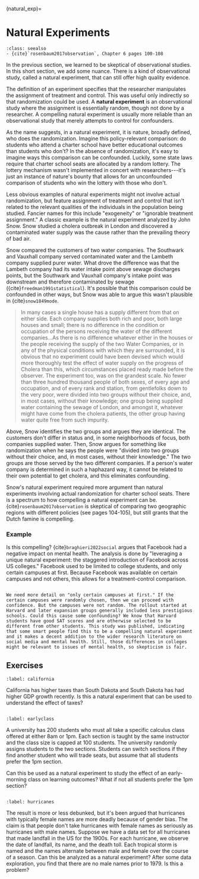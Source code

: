 (natural_exp)=
# Natural Experiments

```{admonition} Important Readings
:class: seealso
- {cite}`rosenbaum2017observation`, Chapter 6 pages 100-108
```

In the previous section, we learned to be skeptical of observational studies. In this short section, we add some nuance. There is a kind of observational study, called a natural experiment, that can still offer high quality evidence. 

The definition of an experiment specifies that the researcher manipulates the assignment of treatment and control. This was useful only indirectly so that randomization could be used. A **natural experiment** is an observational study where the assignment is essentially random, though not done by a researcher. A compelling natural experiment is usually more reliable than an observational study that merely attempts to control for confounders. 

As the name suggests, in a natural experiment, it is nature, broadly defined, who does the randomization. Imagine this policy-relevant comparison: do students who attend a charter school have better educational outcomes than students who don't? In the absence of randomization, it's easy to imagine ways this comparison can be confounded. Luckily, some state laws require that charter school seats are allocated by a random lottery. The lottery mechanism wasn't implemented in concert with researchers---it's just an instance of nature's bounty that allows for an unconfounded comparison of students who win the lottery with those who don't. 

Less obvious examples of natural experiments might not involve actual randomization, but feature assignment of treatment and control that isn't related to the relevant qualities of the individuals in the population being studied. Fancier names for this include "exogeneity" or "ignorable treatment assignment." A classic example is the natural experiment analyzed by John Snow. Snow studied a cholera outbreak in London and discovered a contaminated water supply was the cause rather than the prevailing theory of bad air.

Snow compared the customers of two water companies. The Southwark and Vauxhall company served contaminated water and the Lambeth company supplied purer water. What drove the difference was that the Lambeth company had its water intake point above sewage discharges points, but the Southwark and Vauxhall company's intake point was downstream and therefore contaminated by sewage ({cite}`freedman1991statistical`). It's possible that this comparison could be confounded in other ways, but Snow was able to argue this wasn't plausible in {cite}`snow1849mode`. 

> In many cases a single house has a supply different from that on either side. Each company supplies both rich and poor, both large houses and small; there is no difference in the condition or occupation of the persons receiving the water of the different companies...As there is no difference whatever either in the houses or the people receiving the supply of the two Water Companies, or in any of the physical conditions with which they are surrounded, it is obvious that no experiment could have been devised which would more thoroughly test the effect of water supply on the progress of Cholera than this, which circumstances placed ready made before the observer. The experiment too, was on the grandest scale. No fewer than three hundred thousand people of both sexes, of every age and occupation, and of every rank and station, from gentlefolks down to the very poor, were divided into two groups without their choice, and, in most cases, without their knowledge; one group being supplied water containing the sewage of London, and amongst it, whatever might have come from the cholera patients, the other group having water quite free from such impurity.

Above, Snow identifies the two groups and argues they are identical. The customers don't differ in status and, in some neighborhoods of focus, both companies supplied water. Then, Snow argues for something like randomization when he says the people were "divided into two groups without their choice, and, in most cases, without their knowledge." The two groups are those served by the two different companies. If a person's water company is determined in such a haphazard way, it cannot be related to their own potential to get cholera, and this eliminates confounding. 

Snow's natural experiment required more argument than natural experiments involving actual randomization for charter school seats. There is a spectrum to how compelling a natural experiment can be. {cite}`rosenbaum2017observation` is skeptical of comparing two geographic regions with different policies (see pages 104-105), but still grants that the Dutch famine is compelling. 

### Example

Is this compelling? {cite}`braghieri2022social` argues that Facebook had a negative impact on mental health. The analysis is done by "leveraging a unique natural experiment: the staggered introduction of Facebook across US colleges." Facebook used to be limited to college students, and only certain campuses at first. Because Facebook was available on certain campuses and not others, this allows for a treatment-control comparison.


```{dropdown} Facebook and Mental Health

We need more detail on "only certain campuses at first." If the certain campuses were randomly chosen, then we can proceed with confidence. But the campuses were not random. The rollout started at Harvard and later expansion groups generally included less prestigious schools. Could this cause some confounding? We know that Harvard students have good SAT scores and are otherwise selected to be different from other students. This study was published, indicating that some smart people find this to be a compelling natural experiment and it makes a decent addition to the wider research literature on social media and mental health. Still, those differences in colleges might be relevant to issues of mental health, so skepticism is fair.

```

## Exercises


```{exercise-start}
:label: california
```

California has higher taxes than South Dakota and South Dakota has had higher GDP growth recently. Is this a natural experiment that can be used to understand the effect of taxes? 

```{exercise-end}
```



```{exercise-start}
:label: earlyclass
```

A university has 200 students who must all take a specific calculus class offered at either 8am or 1pm. Each section is taught by the same instructor and the class size is capped at 100 students. The university randomly assigns students to the two sections. Students can switch sections if they find another student who will trade seats, but assume that all students prefer the 1pm section. 

Can this be used as a natural experiment to study the effect of an early-morning class on learning outcomes? What if not all students prefer the 1pm section? 
```{exercise-end}
```


```{exercise-start}
:label: hurricanes
```

The result is more or less debunked, but it's been argued that hurricanes with typically female names are more deadly because of gender bias. The claim is that people don't take hurricanes with female names as seriously as hurricanes with male names. Suppose we have a data set for all hurricanes that made landfall in the US for the 1900s. For each hurricane, we observe the date of landfall, its name, and the death toll. Each tropical storm is named and the names alternate between male and female over the course of a season. Can this be analyzed as a natural experiment? After some data exploration, you find that there are no male names prior to 1979. Is this a problem? 

```{exercise-end}
```

